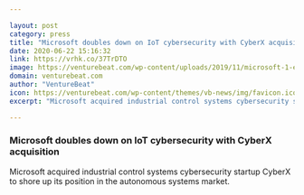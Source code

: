 ```yaml
---

layout: post
category: press
title: "Microsoft doubles down on IoT cybersecurity with CyberX acquisition"
date: 2020-06-22 15:16:32
link: https://vrhk.co/37TrDTO
image: https://venturebeat.com/wp-content/uploads/2019/11/microsoft-1-e1580261336710.jpg?w=1200&strip=all
domain: venturebeat.com
author: "VentureBeat"
icon: https://venturebeat.com/wp-content/themes/vb-news/img/favicon.ico
excerpt: "Microsoft acquired industrial control systems cybersecurity startup CyberX to shore up its position in the autonomous systems market."

---
```


### Microsoft doubles down on IoT cybersecurity with CyberX acquisition

Microsoft acquired industrial control systems cybersecurity startup CyberX to shore up its position in the autonomous systems market.